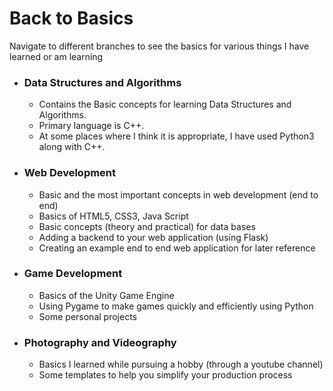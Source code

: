 # Back to Basics

Navigate to different branches to see the basics for various things I have learned or am learning

- ### Data Structures and Algorithms
    - Contains the Basic concepts for learning Data Structures and Algorithms.
    - Primary language is C++.
    - At some places where I think it is appropriate, I have used Python3 along with C++.

- ### Web Development
    - Basic and the most important concepts in web development (end to end)
    - Basics of HTML5, CSS3, Java Script
    - Basic concepts (theory and practical) for data bases
    - Adding a backend to your web application (using Flask)
    - Creating an example end to end web application for later reference

- ### Game Development
    - Basics of the Unity Game Engine
    - Using Pygame to make games quickly and efficiently using Python
    - Some personal projects

- ### Photography and Videography
    - Basics I learned while pursuing a hobby (through a youtube channel)
    - Some templates to help you simplify your production process
